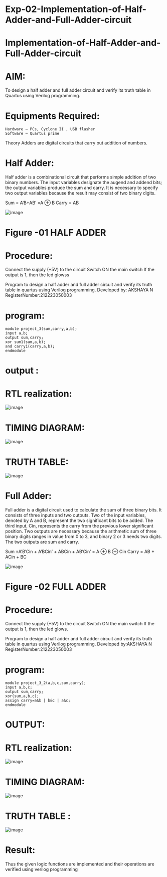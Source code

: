 # Exp-02-Implementation-of-Half-Adder-and-Full-Adder-circuit

# Implementation-of-Half-Adder-and-Full-Adder-circuit
# AIM:
To design a half adder and full adder circuit and verify its truth table in Quartus using Verilog programming.

# Equipments Required: 
```
Hardware – PCs, Cyclone II , USB flasher
Software – Quartus prime
```
Theory
Adders are digital circuits that carry out addition of numbers.

# Half Adder:
Half adder is a combinational circuit that performs simple addition of two binary numbers. The input variables designate the augend and addend bits; the output variables produce the sum and carry. It is necessary to specify two output variables because the result may consist of two binary digits.

Sum = A’B+AB’ =A ⊕ B Carry = AB  

![image](https://user-images.githubusercontent.com/36288975/163552156-a13e5a56-c638-4110-97d9-8896907c8d25.png)  

#  Figure -01 HALF ADDER 
# Procedure:

Connect the supply (+5V) to the circuit
Switch ON the main switch
If the output is 1, then the led glowss


Program to design a half adder and full adder circuit and verify its truth table in quartus using Verilog programming.
Developed by: AKSHAYA N
RegisterNumber:212223050003 
# program:
 ```
module project_3(sum,carry,a,b); 
input a,b; 
output sum,carry; 
xor sum1(sum,a,b); 
and carry1(carry,a,b); 
endmodule
 ```
# output :
# RTL realization:
![image](https://github.com/Akshaya3563/Exp-02-Implementation-of-Half-Adder-and-Full-Adder-circuit/assets/155092474/5bf461de-9833-46db-bc5f-63329091a29f)

# TIMING DIAGRAM:
![image](https://github.com/Akshaya3563/Exp-02-Implementation-of-Half-Adder-and-Full-Adder-circuit/assets/155092474/d94b4d3b-dd48-417d-ba6e-87ee5e8acbae)



#  TRUTH TABLE:
 ![image](https://github.com/Akshaya3563/Exp-02-Implementation-of-Half-Adder-and-Full-Adder-circuit/assets/155092474/2155a9aa-d152-49a5-bdb1-70012407d0c4)



#  Full Adder:
Full adder is a digital circuit used to calculate the sum of three binary bits. It consists of three inputs and two outputs. Two of the input variables, denoted by A and B, represent the two significant bits to be added. The third input, Cin, represents the carry from the previous lower significant position. Two outputs are necessary because the arithmetic sum of three binary digits ranges in value from 0 to 3, and binary 2 or 3 needs two digits. The two outputs are sum and carry.

Sum =A’B’Cin + A’BCin’ + ABCin + AB’Cin’ = A ⊕ B ⊕ Cin Carry = AB + ACin + BC

![image](https://user-images.githubusercontent.com/36288975/163552057-b3547877-6d07-45b4-b7e0-bcfebfad9e1d.png)

#  Figure -02 FULL ADDER 

#  Procedure:

Connect the supply (+5V) to the circuit
Switch ON the main switch
If the output is 1, then the led glows.

Program to design a half adder and full adder circuit and verify its truth table in quartus using Verilog programming.
Developed by:AKSHAYA N 
RegisterNumber:212223050003  
# program:
```
module project_3_2(a,b,c,sum,carry);
input a,b,c;
output sum,carry;
xor(sum,a,b,c);
assign carry=a&b | b&c | a&c;
endmodule
 ```
# OUTPUT:
# RTL realization: 
![image](https://github.com/Akshaya3563/Exp-02-Implementation-of-Half-Adder-and-Full-Adder-circuit/assets/155092474/4cc194b0-b88b-41ec-b0f0-9a940d4f8c7d)


# TIMING DIAGRAM:
![image](https://github.com/Akshaya3563/Exp-02-Implementation-of-Half-Adder-and-Full-Adder-circuit/assets/155092474/bc4b1663-6f97-43c2-83a8-d086842e1b7a)
 



#  TRUTH TABLE :
![image](https://github.com/Akshaya3563/Exp-02-Implementation-of-Half-Adder-and-Full-Adder-circuit/assets/155092474/1a07194a-22f1-41d5-ad9a-13f786a45f18)

 



#  Result:
Thus the given logic functions are implemented and their operations are verified using verilog programming
